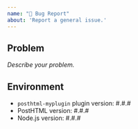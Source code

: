 ```yaml
---
name: "🐛 Bug Report"
about: 'Report a general issue.'
---
```


## Problem

_Describe your problem._

## Environment

- `posthtml-myplugin` plugin version: #.#.#
- PostHTML version: #.#.#
- Node.js version: #.#.#
